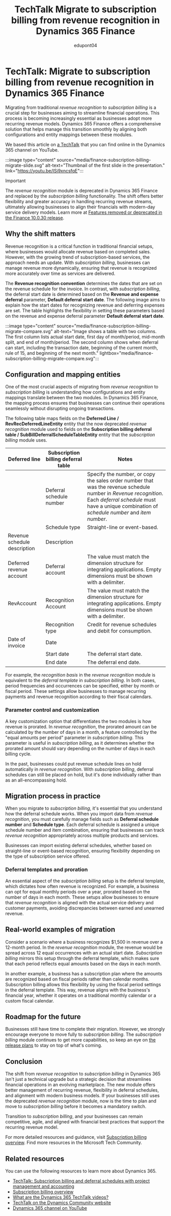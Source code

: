 ﻿---
title: TechTalk Migrate to subscription billing from revenue recognition in Dynamics 365 Finance 
description: Summary of TechTalk video that talks about how a business can streamline financial operations by migrating from revenue recognition to subscription billing in Dynamics 365 Finance. 
ms.date: 10/14/2024
ms.topic: conceptual
author: edupont04
ms.author: edupont
ai-usage: ai-assisted
---

# TechTalk: Migrate to subscription billing from revenue recognition in Dynamics 365 Finance

Migrating from traditional *revenue recognition* to *subscription billing* is a crucial step for businesses aiming to streamline financial operations. This process is becoming increasingly essential as businesses adopt more recurring revenue models. Dynamics 365 Finance offers a comprehensive solution that helps manage this transition smoothly by aligning both configurations and entity mappings between these modules.

We based this article on [a TechTalk](https://youtu.be/ISj9xncsfqE) that you can find online in the Dynamics 365 channel on YouTube.  

:::image type="content" source="media/finance-subscription-billing-migrate-slide.svg" alt-text="Thumbnail of the first slide in the presentation." link="https://youtu.be/ISj9xncsfqE":::

> [!IMPORTANT]
> The *revenue recognition* module is deprecated in Dynamics 365 Finance and replaced by the *subscription billing* functionality. The shift offers better flexibility and greater accuracy in handling recurring revenue streams, ultimately allowing businesses to align their financials with modern-day service delivery models. Learn more at [Features removed or deprecated in the Finance 10.0.30 release](/dynamics365/finance/get-started/removed-deprecated-features-finance#features-removed-or-deprecated-in-the-finance-10030-release).  

## Why the shift matters

Revenue recognition is a critical function in traditional financial setups, where businesses would allocate revenue based on completed sales. However, with the growing trend of subscription-based services, the approach needs an update. With *subscription billing*, businesses can manage revenue more dynamically, ensuring that revenue is recognized more accurately over time as services are delivered.

The **Revenue recognition convention** determines the dates that are set on the revenue schedule for the invoice. In contrast, with *subscription billing*, the deferral start date is determined based on the **Revenue and expense deferral** parameter, **Default deferral start date**. The following image aims to explain how the start dates for recognizing revenue and deferring expenses are set. The table highlights the flexibility in setting these parameters based on the revenue and expense deferral parameter **Default deferral start date**.

:::image type="content" source="media/finance-subscription-billing-migrate-compare.svg" alt-text="Image shows a table with two columns. The first column lists actual start date, first day of month/period, mid-month split, and end of month/period. The second column shows when deferral can start, including the transaction date, beginning of the current month, rule of 15, and beginning of the next month." lightbox="media/finance-subscription-billing-migrate-compare.svg":::

## Configuration and mapping entities

One of the most crucial aspects of migrating from *revenue recognition* to *subscription billing* is understanding how configurations and entity mappings translate between the two modules. In Dynamics 365 Finance, the mapping process ensures that businesses can continue their operations seamlessly without disrupting ongoing transactions.

The following table maps fields on the **Deferred Line / RevRecDeferredLineEntity** entity that the now deprecated *revenue recognition* module used to fields on the **Subscription billing deferral table / SubBillDeferralScheduleTableEntity** entity that the *subscription billing* module uses.

| Deferred line | Subscription billing deferral table | Notes |
|--|--|--|
|  | Deferral schedule number | Specify the number, or copy the sales order number that was the revenue schedule number in *Revenue recognition*. Each *deferral schedule* must have a unique combination of *schedule number* and *item number*. |
|  | Schedule type | Straight-line or event-based. |
| Revenue schedule description | Description |  |
| Deferred revenue account | Deferral account | The value must match the dimension structure for integrating applications. Empty dimensions must be shown with a delimiter. |
| RevAccount | Recognition Account | The value must match the dimension structure for integrating applications. Empty dimensions must be shown with a delimiter. |
|  | Recognition type | Credit for revenue schedules and debit for consumption. |
| Date of invoice | Date |  |
|  | Start date | The deferral start date. |
|  | End date | The deferral end date. |

For example, the *recognition basis* in the *revenue recognition* module is equivalent to the *deferral template* in *subscription billing*. In both cases, period frequencies and occurrences can be specified, either by month or fiscal period. These settings allow businesses to manage recurring payments and revenue recognition according to their fiscal calendars.

### Parameter control and customization

A key customization option that differentiates the two modules is how revenue is prorated. In *revenue recognition*, the prorated amount can be calculated by the number of days in a month, a feature controlled by the "equal amounts per period" parameter in *subscription billing*. This parameter is useful in *subscription billing*, as it determines whether the prorated amount should vary depending on the number of days in each billing cycle.

In the past, businesses could put revenue schedule lines on hold automatically in *revenue recognition*. With *subscription billing*, deferral schedules can still be placed on hold, but it's done individually rather than as an all-encompassing hold.

## Migration process in practice

When you migrate to *subscription billing*, it's essential that you understand how the deferral schedule works. When you import data from *revenue recognition*, you must carefully manage fields such as **Deferral schedule number** and **Schedule type**. Each deferral schedule is assigned a unique schedule number and item combination, ensuring that businesses can track *revenue recognition* appropriately across multiple products and services.

Businesses can import existing deferral schedules, whether based on straight-line or event-based recognition, ensuring flexibility depending on the type of subscription service offered.

### Deferral templates and proration

An essential aspect of the *subscription billing* setup is the deferral template, which dictates how often revenue is recognized. For example, a business can opt for equal monthly periods over a year, prorated based on the number of days in each month. These setups allow businesses to ensure that *revenue recognition* is aligned with the actual service delivery and customer payments, avoiding discrepancies between earned and unearned revenue.

## Real-world examples of migration

Consider a scenario where a business recognizes $1,500 in revenue over a 12-month period. In the *revenue recognition* module, the revenue would be spread across 12 equal occurrences with an actual start date. *Subscription billing* mirrors this setup through the deferral template, which makes sure that each period reflects equal amounts based on the days in each month.

In another example, a business has a subscription plan where the amounts are recognized based on fiscal periods rather than calendar months. Subscription billing allows this flexibility by using the fiscal period settings in the deferral template. This way, revenue aligns with the business's financial year, whether it operates on a traditional monthly calendar or a custom fiscal calendar.

## Roadmap for the future

Businesses still have time to complete their migration. However, we strongly encourage everyone to move fully to *subscription billing*. The *subscription billing* module continues to get more capabilities, so keep an eye on [the release plans](/dynamics365/release-plans/) to stay on top of what's coming.

## Conclusion

The shift from *revenue recognition* to *subscription billing* in Dynamics 365 isn't just a technical upgrade but a strategic decision that streamlines financial operations in an evolving marketplace. The new module offers better management of recurring revenue, flexibility in deferral schedules, and alignment with modern business models. If your businesses still uses the deprecated *revenue recognition* module, now is the time to plan and move to *subscription billing* before it becomes a mandatory switch.

Transition to *subscription billing*, and your businesses can remain competitive, agile, and aligned with financial best practices that support the recurring revenue model.

For more detailed resources and guidance, visit [Subscription billing overview](/dynamics365/finance/accounts-receivable/subscription-billing-summary). Find more resources in the Microsoft Tech Community.  

## Related resources

You can use the following resources to learn more about Dynamics 365.

- [TechTalk: Subscription billing and deferral schedules with project management and accounting](finance-subscription-billing-deferral-schedules-project-management-accounting.md)  
- [Subscription billing overview](/dynamics365/finance/accounts-receivable/subscription-billing-summary)  
- [What are the Dynamics 365 TechTalk videos?](../roles/techtalk-videos.md)  
- [TechTalk on the Dynamics Community website](https://community.dynamics.com/videos/)  
- [Dynamics 365 channel on YouTube](https://www.youtube.com/channel/UC5QxCcXhFFixs1nfmOpJlvQ)  

